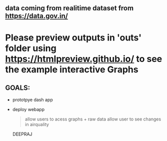 ## data coming from realitime dataset from https://data.gov.in/
# Please preview outputs in 'outs' folder using https://htmlpreview.github.io/ to see the example interactive Graphs

## GOALS:
* prototpye dash app
* deploy webapp
    >allow users to acess graphs + raw data 
    >allow user to see changes in airquality 

    DEEPRAJ

